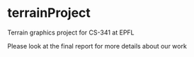 # terrainProject
Terrain graphics project for CS-341 at EPFL

Please look at the final report for more details about our work
